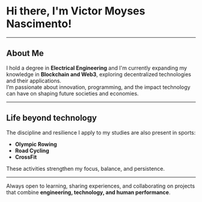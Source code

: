 
# Hi there, I'm Victor Moyses Nascimento!

---

## About Me
I hold a degree in **Electrical Engineering** and I'm currently expanding my knowledge in **Blockchain and Web3**, exploring decentralized technologies and their applications.  
I’m passionate about innovation, programming, and the impact technology can have on shaping future societies and economies.  

---

## Life beyond technology
The discipline and resilience I apply to my studies are also present in sports:  
- **Olympic Rowing**  
- **Road Cycling**  
- **CrossFit**  

These activities strengthen my focus, balance, and persistence.  

---
Always open to learning, sharing experiences, and collaborating on projects that combine **engineering, technology, and human performance**.
```
